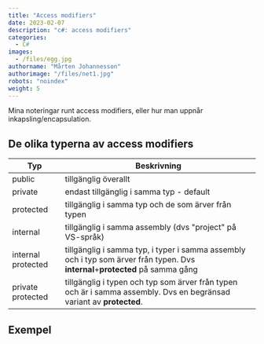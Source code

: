 ```yaml
---
title: "Access modifiers"
date: 2023-02-07
description: "c#: access modifiers"
categories:
  - C#
images:
  - /files/egg.jpg
authorname: "Mårten Johannesson"
authorimage: "/files/net1.jpg"
robots: "noindex"
weight: 5
---
```


Mina noteringar runt access modifiers, eller hur man uppnår inkapsling/encapsulation.
<!--more-->
## De olika typerna av access modifiers

| Typ   | Beskrivning   |
|---|---|
| public   | tillgänglig överallt  |
| private | endast tillgänglig i samma typ - default|
| protected| tillgänglig i samma typ och de som ärver från typen |
|internal| tillgänglig i samma assembly (dvs "project" på VS-språk) |
|internal protected| tillgänglig i samma typ, i typer i samma assembly och i typ som ärver från typen. Dvs **internal**+**protected** på samma gång |
| private protected | tillgänglig i typen och typ som ärver från typen och är i samma assembly. Dvs en begränsad variant av **protected**. |


## Exempel
